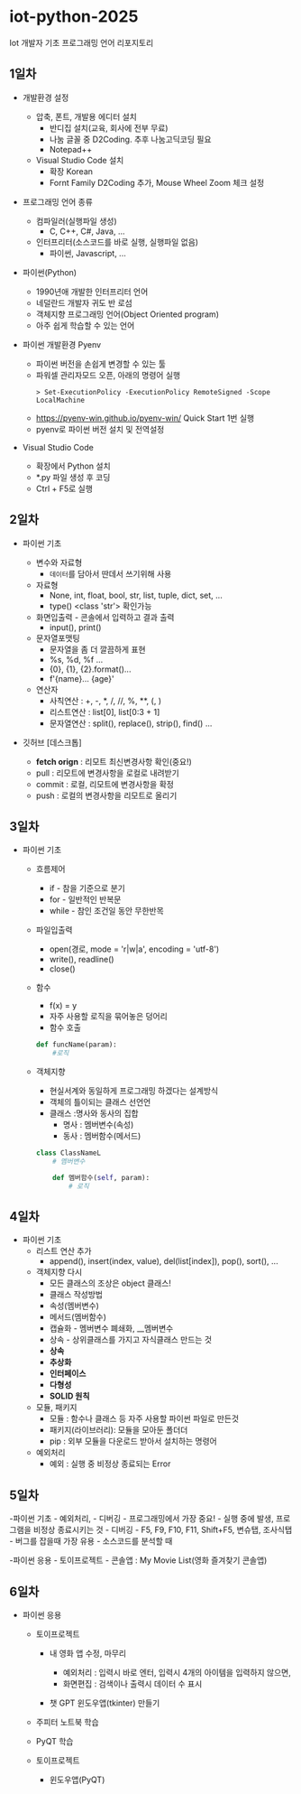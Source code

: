 # iot-python-2025
Iot 개발자 기초 프로그래밍 언어 리포지토리

## 1일차
- 개발환경 설정
    - 압축, 폰트, 개발용 에디터 설치 
        - 반디집 설치(교육, 회사에 전부 무료)
        - 나눔 글꼴 중 D2Coding. 추후 나눔고딕코딩 필요
        - Notepad++ 
    - Visual Studio Code 설치
        - 확장 Korean
        - Fornt Family D2Coding 추가, Mouse Wheel Zoom 체크 설정

- 프로그래밍 언어 종류  
    - 컴파일러(실행파일 생성)
        - C, C++, C#, Java, ... 
    - 인터프리터(소스코드를 바로 실행, 실행파일 없음)
        - 파이썬, Javascript, ...

- 파이썬(Python)
    - 1990년애 개발한 인터프리터 언어
    - 네덜란드 개발자 귀도 반 로섬 
    - 객체지향 프로그래밍 언어(Object Oriented program)
    - 아주 쉽게 학습할 수 있는 언어

- 파이썬 개발환경 Pyenv
    - 파이썬 버전을 손쉽게 변경할 수 있는 툴
    - 파워셀 관리자모드 오픈, 아래의 명령어 실행 
        ```shell
        > Set-ExecutionPolicy -ExecutionPolicy RemoteSigned -Scope LocalMachine
        ```
    - https://pyenv-win.github.io/pyenv-win/ Quick Start 1번 실행
    - pyenv로 파이썬 버전 설치 및 전역설정

- Visual Studio Code
    - 확장에서 Python 설치
    - *.py 파일 생성 후 코딩
    - Ctrl + F5로 실행  

## 2일차 
- 파이썬 기초 
    - 변수와 자료형
        - `데이터`를 담아서 딴데서 쓰기위해 사용
    - 자료형
        - None, int, float, bool, str, list, tuple, dict, set, ...
        - type() <class 'str'> 확인가능 
    - 화면입출력 - 콘솔에서 입력하고 결과 출력
        - input(), print()
    - 문자열포맷팅
        - 문자열을 좀 더 깔끔하게 표현
        - %s, %d, %f ...
        - {0}, {1}, {2}.format()...
        - f'{name}... {age}'
    - 연산자 
        - 사칙연산 : +, -, *, /, //, %, **, (, )
        - 리스트연산 : list[0], list[0:3 + 1]
        - 문자열연산 : split(), replace(), strip(), find() ...

- 깃허브 [데스크톱]
    - **fetch orign** : 리모트 최신변경사항 확인(중요!) 
    - pull : 리모트에 변경사항을 로컬로 내려받기
    - commit : 로컬, 리모트에 변경사항을 확정
    - push : 로컬의 변경사항을 리모트로 올리기

## 3일차
- 파이썬 기초
    - 흐름제어
        - if - 참을 기준으로 분기
        - for - 일반적인 반복문
        - while - 참인 조건일 동안 무한반목
    - 파일입출력
        - open(경로, mode = 'r|w|a', encoding = 'utf-8')
        - write(), readline()
        - close()
    - 함수 
        - f(x) = y
        - 자주 사용할 로직을 묶어놓은 덩어리
        - 함수 호출
        ```python
        def funcName(param):
            #로직
        ```
    - 객체지향
        - 현실서계와 동일하게 프로그래밍 하겠다는 설계방식
        - 객체의 틀이되는 클래스 선언언
        - 클래스 :명사와 동사의 집합
            - 명사 : 멤버변수(속성)
            - 동사 : 멤버함수(메서드)

        ```python
        class ClassNameL
            # 멤버변수

            def 멤버함수(self, param):
                # 로직
        ```

## 4일차 
- 파이썬 기초
    - 리스트 연산 추가
        - append(), insert(index, value), del(list[index]), pop(), sort(), ...
    - 객체지향 다시 
        - 모든 클래스의 조상은 object 클래스! 
        - 클래스 작성방법
        - 속성(멤버변수)
        - 메서드(멤버함수)
        - 캡슐화 - 멤버변수 폐쇄화, __멤버변수
        - 상속 - 상위클래스를 가지고 자식클래스 만드는 것 
        - **상속**
        - **추상화** 
        - **인터페이스**
        - **다형성**
        - **SOLID 원칙**
    - 모듈, 패키지
        - 모듈 : 함수나 클래스 등 자주 사용할 파이썬 파일로 만든것
        - 패키지(라이브러리): 모듈을 모아둔 폴더더
        - pip : 외부 모듈을 다운로드 받아서 설치하는 명령어
    - 예외처리 
        - 예외 : 실행 중 비정상 종료되는 Error

## 5일차
-파이썬 기초
    - 예외처리, - 디버깅
        - 프로그래밍에서 가장 중요! 
        - 실행 중에 발생, 프로그램을 비정상 종료시키는 것
    - 디버깅
        - F5, F9, F10, F11, Shift+F5, 변슈탭, 조사식탭
        - 버그를 잡을때 가장 유용
        - 소스코드를 분석할 때

-파이썬 응용
    - 토이프로젝트
        - 콘솔앱 : My Movie List(영화 즐겨찾기 콘솔앱)

## 6일차
- 파이썬 응용
    - 토이프로젝트
        - 내 영화 앱 수정, 마무리
            - 예외처리 : 입력시 바로 엔터, 입력시 4개의 아이템을 입력하지 않으면,
            - 화면편집 : 검색이나 출력시 데이터 수 표시 

            


        - 챗 GPT 윈도우앱(tkinter) 만들기

    - 주피터 노트북 학습 
    - PyQT 학습
    
    - 토이프로젝트 
        - 윈도우앱(PyQT)